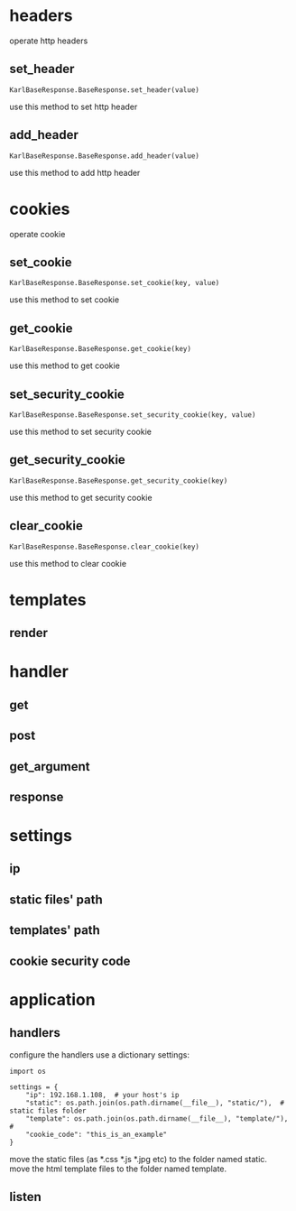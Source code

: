 # headers
operate http headers  
## set_header
    KarlBaseResponse.BaseResponse.set_header(value)  
use this method to set http header  
## add_header
    KarlBaseResponse.BaseResponse.add_header(value)  
use this method to add http header  
# cookies
operate cookie
## set_cookie
    KarlBaseResponse.BaseResponse.set_cookie(key, value)
use this method to set cookie
## get_cookie
    KarlBaseResponse.BaseResponse.get_cookie(key)
use this method to get cookie
## set_security_cookie
    KarlBaseResponse.BaseResponse.set_security_cookie(key, value)
use this method to set security cookie
## get_security_cookie
    KarlBaseResponse.BaseResponse.get_security_cookie(key)
use this method to get security cookie
## clear_cookie
    KarlBaseResponse.BaseResponse.clear_cookie(key)
use this method to clear cookie
# templates
## render
# handler
## get
## post
## get_argument
## response
# settings
## ip
## static files' path
## templates' path
## cookie security code
# application
## handlers
configure the handlers use a dictionary settings:  

    import os
    
    settings = {
        "ip": 192.168.1.108,  # your host's ip
        "static": os.path.join(os.path.dirname(__file__), "static/"),  # static files folder
        "template": os.path.join(os.path.dirname(__file__), "template/"),  #
        "cookie_code": "this_is_an_example"
    }
    
move the static files (as *.css *.js *.jpg etc) to the folder named static.  
move the html template files to the folder named template.  
## listen